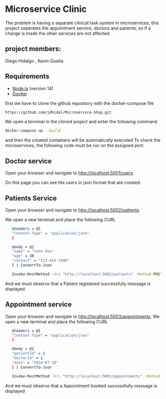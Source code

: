 # Microservice Clinic

The problem is having a separate clinical task system in microservices, this project separates the appointment service, doctors and patients, so if a change is made the other services are not affected.

## project members: 
Diego Hidalgo ,
Kevin Guaña
## Requirements

- [Node.js](https://nodejs.org/) (version 14)
- [Docker](https://www.docker.com/get-started)

 first we have to clone the github repository with the docker-compose file
 
```sh
https://github.com/jdhidal/Microservice-Shop.git
```
We open a terminal in the cloned project and enter the following command

```sh
docker-compose up --build
```
and then the created containers will be automatically executed 
To check the microservices, the following code must be run on the assigned port:

## Doctor service

Open your browser and navigate to [http://localhost:5001/users](http://localhost:5001/users)

On this page you can see the users in json format that are created.


## Patients Service

Open your browser and navigate to [http://localhost:5002/patients](http://localhost:5002/patients).

We open a new terminal and place the following CURL

 ``` sh
    $headers = @{
    "Content-Type" = "application/json"
    }

    $body = @{
    "name" = "John Doe"
    "age" = 30
    "contact" = "123-456-7890"
    } | ConvertTo-Json

    Invoke-RestMethod -Uri "http://localhost:5002/patients" -Method POST -Headers $headers -Body $body
 ```
 And we must observe that a Patient registered successfully message is displayed

 
## Appointment service

Open your browser and navigate to [http://localhost:5003/appointments](http://localhost:5003/appointments).
We open a new terminal and place the following CURL
 ``` sh
    $headers = @{
    "Content-Type" = "application/json"
    }

    $body = @{
    "patientId" = 1
    "doctorId" = 1
    "date" = "2024-07-10"
    } | ConvertTo-Json

    Invoke-RestMethod -Uri "http://localhost:5003/appointments" -Method POST -Headers $headers -Body $body
 ```
And we must observe that a Appointment booked successfully message is displayed
